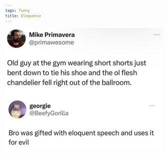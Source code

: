 ```yaml
---
tags: funny
title: Eloquence
---
```


![eloquent](https://raw.githubusercontent.com/muneer78/muneer78.github.io/master/images/eloquent.png)
